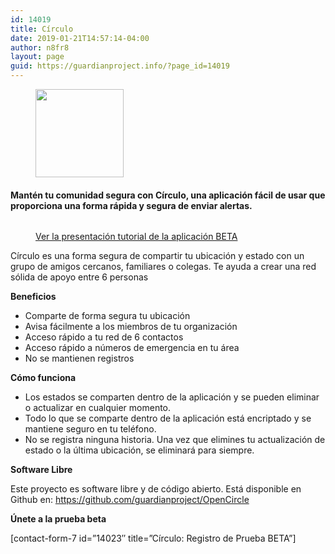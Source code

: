 ```yaml
---
id: 14019
title: Círculo
date: 2019-01-21T14:57:14-04:00
author: n8fr8
layout: page
guid: https://guardianproject.info/?page_id=14019
---
```

<div class="wp-block-image">
  <figure class="alignleft is-resized"><img src="https://guardianproject.info/wp-content/uploads/2019/01/mainlogo.png" alt="" class="wp-image-14035" width="141" height="141" srcset="https://guardianproject.info/wp-content/uploads/2019/01/mainlogo.png 1024w, https://guardianproject.info/wp-content/uploads/2019/01/mainlogo-150x150.png 150w, https://guardianproject.info/wp-content/uploads/2019/01/mainlogo-300x300.png 300w, https://guardianproject.info/wp-content/uploads/2019/01/mainlogo-768x768.png 768w" sizes="(max-width: 141px) 100vw, 141px" /></figure>
</div>

#### **Mantén tu comunidad segura con Círculo, una aplicación fácil de usar que proporciona una forma rápida y segura de enviar alertas.**  
<figure class="wp-block-image">

<img src="https://guardianproject.info/wp-content/uploads/2019/01/51271541-707f8800-198d-11e9-94e0-95d903d241cb-1024x676.png" alt="" class="wp-image-14021" srcset="https://guardianproject.info/wp-content/uploads/2019/01/51271541-707f8800-198d-11e9-94e0-95d903d241cb-1024x676.png 1024w, https://guardianproject.info/wp-content/uploads/2019/01/51271541-707f8800-198d-11e9-94e0-95d903d241cb-300x198.png 300w, https://guardianproject.info/wp-content/uploads/2019/01/51271541-707f8800-198d-11e9-94e0-95d903d241cb-768x507.png 768w" sizes="(max-width: 1024px) 100vw, 1024px" /> <figcaption>[Ver la presentación tutorial de la aplicación BETA](https://docs.google.com/presentation/d/1PjBQ2Zub7aFSaef98HETSy5xFzfP21kik_zyi3wB8Hw/edit)</figcaption></figure> 

Círculo es una forma segura de compartir tu ubicación y estado con un grupo de amigos cercanos, familiares o colegas. Te ayuda a crear una red sólida de apoyo entre 6 personas

**Beneficios**

  * Comparte de forma segura tu ubicación
  * Avisa fácilmente a los miembros de tu organización
  * Acceso rápido a tu red de 6 contactos
  * Acceso rápido a números de emergencia en tu área
  * No se mantienen registros



  


**Cómo funciona**

  * Los estados se comparten dentro de la aplicación y se pueden eliminar o actualizar en cualquier momento.
  * Todo lo que se comparte dentro de la aplicación está encriptado y se mantiene seguro en tu teléfono.
  * No se registra ninguna historia. Una vez que elimines tu actualización de estado o la última ubicación, se eliminará para siempre.

**Software Libre**

Este proyecto es software libre y de código abierto. Está disponible en Github en: https://github.com/guardianproject/OpenCircle

**Únete a la prueba beta**

[contact-form-7 id=&#8221;14023&#8243; title=&#8221;Círculo: Registro de Prueba BETA&#8221;]